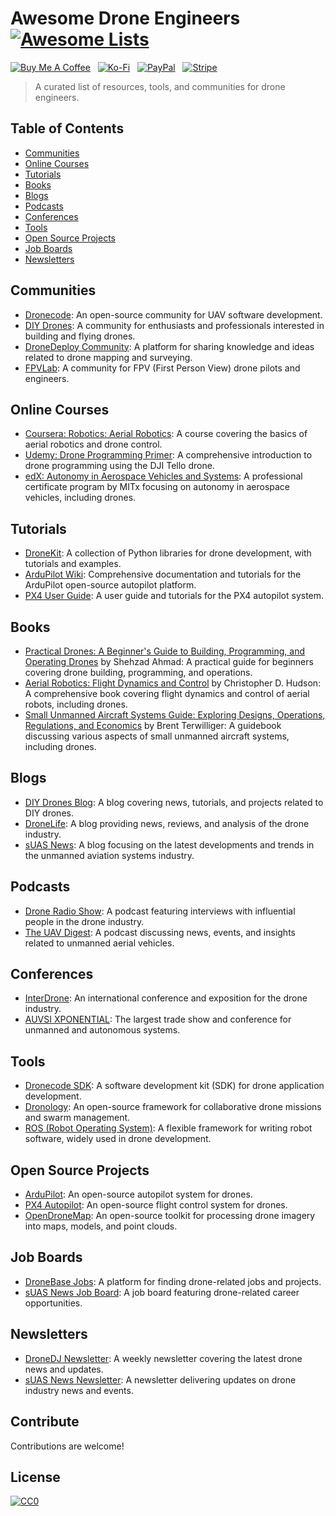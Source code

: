 # Awesome Drone Engineers [![Awesome Lists](https://srv-cdn.himpfen.io/badges/awesome-lists/awesomelists-flat.svg)](https://github.com/brandonhimpfen/awesome)

[![Buy Me A Coffee](https://srv-cdn.himpfen.io/badges/buymeacoffee/buymeacoffee-flat.svg)](https://tinyurl.com/2h9aktmd) &nbsp; [![Ko-Fi](https://srv-cdn.himpfen.io/badges/kofi/kofi-flat.svg)](https://tinyurl.com/d4xnrptz) &nbsp; [![PayPal](https://srv-cdn.himpfen.io/badges/paypal/paypal-flat.svg)](https://tinyurl.com/mr22naua) &nbsp; [![Stripe](https://srv-cdn.himpfen.io/badges/stripe/stripe-flat.svg)](https://tinyurl.com/e8ymxdw3)

> A curated list of resources, tools, and communities for drone engineers.

## Table of Contents

- [Communities](#communities)
- [Online Courses](#online-courses)
- [Tutorials](#tutorials)
- [Books](#books)
- [Blogs](#blogs)
- [Podcasts](#podcasts)
- [Conferences](#conferences)
- [Tools](#tools)
- [Open Source Projects](#open-source-projects)
- [Job Boards](#job-boards)
- [Newsletters](#newsletters)

## Communities

- [Dronecode](https://www.dronecode.org/): An open-source community for UAV software development.
- [DIY Drones](https://diydrones.com/): A community for enthusiasts and professionals interested in building and flying drones.
- [DroneDeploy Community](https://community.dronedeploy.com/): A platform for sharing knowledge and ideas related to drone mapping and surveying.
- [FPVLab](http://fpvlab.com/): A community for FPV (First Person View) drone pilots and engineers.

## Online Courses

- [Coursera: Robotics: Aerial Robotics](https://www.coursera.org/learn/robotics-flight): A course covering the basics of aerial robotics and drone control.
- [Udemy: Drone Programming Primer](https://www.udemy.com/course/drone-programming-primer/): A comprehensive introduction to drone programming using the DJI Tello drone.
- [edX: Autonomy in Aerospace Vehicles and Systems](https://www.edx.org/professional-certificate/mitx-autonomy-in-aerospace-vehicles-and-systems): A professional certificate program by MITx focusing on autonomy in aerospace vehicles, including drones.

## Tutorials

- [DroneKit](http://python.dronekit.io/): A collection of Python libraries for drone development, with tutorials and examples.
- [ArduPilot Wiki](http://ardupilot.org/): Comprehensive documentation and tutorials for the ArduPilot open-source autopilot platform.
- [PX4 User Guide](https://docs.px4.io/): A user guide and tutorials for the PX4 autopilot system.

## Books

- [Practical Drones: A Beginner's Guide to Building, Programming, and Operating Drones](https://www.amazon.com/Practical-Drones-Beginners-Building-Programming/dp/1484238987) by Shehzad Ahmad: A practical guide for beginners covering drone building, programming, and operations.
- [Aerial Robotics: Flight Dynamics and Control](https://www.springer.com/gp/book/9783540894462) by Christopher D. Hudson: A comprehensive book covering flight dynamics and control of aerial robots, including drones.
- [Small Unmanned Aircraft Systems Guide: Exploring Designs, Operations, Regulations, and Economics](https://www.amazon.com/Small-Unmanned-Aircraft-Systems-Guide/dp/1138100261) by Brent Terwilliger: A guidebook discussing various aspects of small unmanned aircraft systems, including drones.

## Blogs

- [DIY Drones Blog](https://diydrones.com/profiles/blog/list): A blog covering news, tutorials, and projects related to DIY drones.
- [DroneLife](https://dronelife.com/): A blog providing news, reviews, and analysis of the drone industry.
- [sUAS News](https://www.suasnews.com/): A blog focusing on the latest developments and trends in the unmanned aviation systems industry.

## Podcasts

- [Drone Radio Show](https://droneradioshow.com/): A podcast featuring interviews with influential people in the drone industry.
- [The UAV Digest](http://theuavdigest.com/): A podcast discussing news, events, and insights related to unmanned aerial vehicles.

## Conferences

- [InterDrone](https://www.interdrone.com/): An international conference and exposition for the drone industry.
- [AUVSI XPONENTIAL](https://www.xponential.org/xponential2023/public/enter.aspx): The largest trade show and conference for unmanned and autonomous systems.

## Tools

- [Dronecode SDK](https://sdk.dronecode.org/): A software development kit (SDK) for drone application development.
- [Dronology](https://www.dronology.io/): An open-source framework for collaborative drone missions and swarm management.
- [ROS (Robot Operating System)](https://www.ros.org/): A flexible framework for writing robot software, widely used in drone development.

## Open Source Projects

- [ArduPilot](https://github.com/ArduPilot/ardupilot): An open-source autopilot system for drones.
- [PX4 Autopilot](https://github.com/PX4/PX4-Autopilot): An open-source flight control system for drones.
- [OpenDroneMap](https://github.com/OpenDroneMap/OpenDroneMap): An open-source toolkit for processing drone imagery into maps, models, and point clouds.

## Job Boards

- [DroneBase Jobs](https://www.dronebase.com/jobs): A platform for finding drone-related jobs and projects.
- [sUAS News Job Board](https://www.suasnews.com/job-board/): A job board featuring drone-related career opportunities.

## Newsletters

- [DroneDJ Newsletter](https://dronedj.com/newsletter/): A weekly newsletter covering the latest drone news and updates.
- [sUAS News Newsletter](https://www.suasnews.com/subscribe/): A newsletter delivering updates on drone industry news and events.

## Contribute

Contributions are welcome!

## License

[![CC0](https://mirrors.creativecommons.org/presskit/buttons/88x31/svg/by-sa.svg)](http://creativecommons.org/licenses/by-sa/4.0/)
